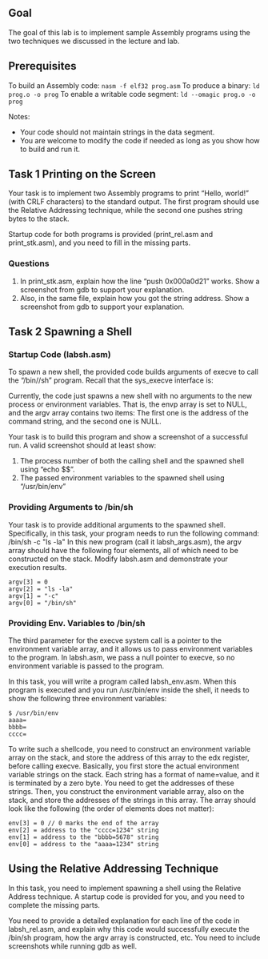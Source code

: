 ﻿## Goal

The goal of this lab is to implement sample Assembly programs using the two techniques we discussed in the lecture and lab.

## Prerequisites

To build an Assembly code: ```nasm -f elf32 prog.asm```
To produce a binary: ```ld prog.o -o prog```
To enable a writable code segment: ```ld --omagic prog.o -o prog```

Notes:

- Your code should not maintain strings in the data segment.
- You are welcome to modify the code if needed as long as you show how to build and run it.

## Task 1 Printing on the Screen

Your task is to implement two Assembly programs to print “Hello, world!” (with CRLF characters) to the standard output. The first program should use the Relative Addressing technique, while the second one pushes string bytes to the stack.

Startup code for both programs is provided (print_rel.asm and print_stk.asm), and you need to fill in the missing parts.

### Questions

1. In print_stk.asm, explain how the line “push 0x000a0d21” works. Show a screenshot from gdb to support your explanation.
2. Also, in the same file, explain how you got the string address. Show a screenshot from gdb to support your explanation.

## Task 2 Spawning a Shell

### Startup Code (labsh.asm)

To spawn a new shell, the provided code builds arguments of execve to call the “/bin//sh” program.
Recall that the sys_execve interface is:

Currently, the code just spawns a new shell with no arguments to the new process or environment variables. That is, the envp array is set to NULL, and the argv array contains two items: The first one is the address of the command string, and the second one is NULL.

Your task is to build this program and show a screenshot of a successful run.
A valid screenshot should at least show:

1. The process number of both the calling shell and the spawned shell using “echo $$”.
2. The passed environment variables to the spawned shell using “/usr/bin/env”

### Providing Arguments to /bin/sh

Your task is to provide additional arguments to the spawned shell. Specifically, in this task, your program needs to run the following command: /bin/sh -c "ls -la"
In this new program (call it labsh_args.asm), the argv array should have the following four elements, all of which need to be constructed on the stack. Modify labsh.asm and demonstrate your execution results.

```
argv[3] = 0
argv[2] = "ls -la"
argv[1] = "-c"
argv[0] = "/bin/sh"
```

### Providing Env. Variables to /bin/sh

The third parameter for the execve system call is a pointer to the environment variable array, and it allows us to pass environment variables to the program. In labsh.asm, we pass a null pointer to execve, so no environment variable is passed to the program.

In this task, you will write a program called labsh_env.asm. When this program is executed and you run /usr/bin/env inside the shell, it needs to show the following three environment variables:

```
$ /usr/bin/env
aaaa=
bbbb=
cccc=
```

To write such a shellcode, you need to construct an environment variable array on the stack, and store the address of this array to the edx register, before calling execve. Basically, you first store the actual environment variable strings on the stack. Each string has a format of name=value, and it is terminated by a zero byte. You need to get the addresses of these strings. Then, you construct the environment variable array, also on the stack, and store the addresses of the strings in this array. The array should look like the following (the order of elements does not matter):

```
env[3] = 0 // 0 marks the end of the array
env[2] = address to the "cccc=1234" string
env[1] = address to the "bbbb=5678" string
env[0] = address to the "aaaa=1234" string
```

## Using the Relative Addressing Technique

In this task, you need to implement spawning a shell using the Relative Address technique. A startup code is provided for you, and you need to complete the missing parts.

You need to provide a detailed explanation for each line of the code in labsh_rel.asm, and explain why this code would successfully execute the /bin/sh program, how the argv array is constructed, etc. You need to include screenshots while running gdb as well.
